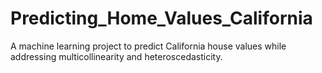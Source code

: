 # Predicting_Home_Values_California
A machine learning project to predict California house values while addressing multicollinearity and heteroscedasticity.
